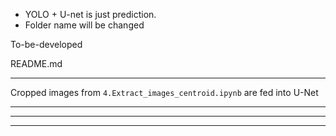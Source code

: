 * YOLO + U-net is just prediction.
* Folder name will be changed

To-be-developed


README.md

---

Cropped images from `4.Extract_images_centroid.ipynb` are fed into U-Net

---
---
---
